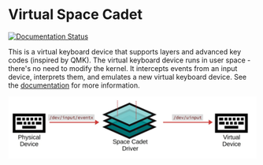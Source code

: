 Virtual Space Cadet
===================

[![Documentation Status](https://readthedocs.org/projects/virtual-space-cadet/badge/?version=latest)](https://virtual-space-cadet.readthedocs.io/en/latest/?badge=latest)

This is a virtual keyboard device that supports layers and advanced
key codes (inspired by QMK). The virtual keyboard device runs in user
space - there's no need to modify the kernel. It intercepts events
from an input device, interprets them, and emulates a new virtual
keyboard device. See the
[documentation](https://virtual-space-cadet.readthedocs.io/en/latest/)
for more information.

![Overview](docs/img/outline.jpg)
